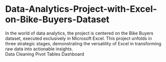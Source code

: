 # Data-Analytics-Project-with-Excel-on-Bike-Buyers-Dataset
In the world of data analytics, the project is centered on the Bike Buyers dataset, executed exclusively in Microsoft Excel. This project unfolds in three strategic stages, demonstrating the versatility of Excel in transforming raw data into actionable insights.  
Data Cleaning
Pivot Tables
Dashboard
